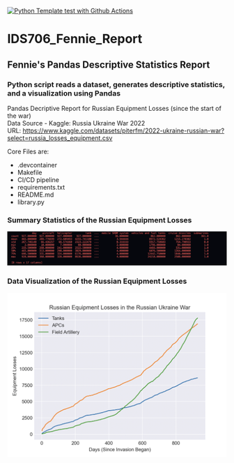 [![Python Template test with Github Actions](https://github.com/zfennie/ids706_Fennie_miniproject2/actions/workflows/CI_CD.yml/badge.svg)](https://github.com/zfennie/ids706_Fennie_miniproject2/actions/workflows/CI_CD.yml)



# IDS706_Fennie_Report
## Fennie's Pandas Descriptive Statistics Report
### Python script reads a dataset, generates descriptive statistics, and a visualization using Pandas



Pandas Decriptive Report for Russian Equipment Losses (since the start of the war)\
Data Source - Kaggle: Russia Ukraine War 2022\
URL: https://www.kaggle.com/datasets/piterfm/2022-ukraine-russian-war?select=russia_losses_equipment.csv

Core Files are:
- .devcontainer
- Makefile
- CI/CD pipeline
- requirements.txt
- README.md
- library.py

### Summary Statistics of the Russian Equipment Losses
![Alt Text](./summary_stats.png)

### Data Visualization of the Russian Equipment Losses
![Alt Text](./main_ground_losses.png)
